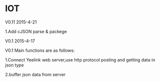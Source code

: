# IOT
V0.11 2015-4-21

1.Add cJSON parse & packege


V0.1 2015-4-17

V0.1 Main functions are as follows:

1.Connect Yeelink web server,use http protocol posting and getting data in json type

2.buffer json data from server
